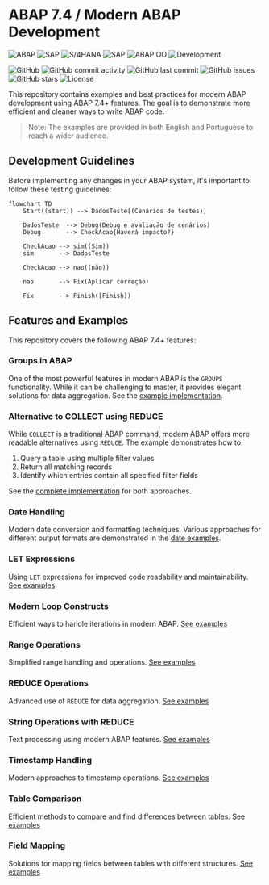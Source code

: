 # ABAP 7.4 / Modern ABAP Development #
![ABAP](https://img.shields.io/badge/ABAP-7.4-blue?style=flat&logo=sap)
![SAP](https://img.shields.io/badge/SAP-ECC%206.0-blue?style=flat&logo=sap)
![S/4HANA](https://img.shields.io/badge/S%2F4HANA-2023-blue?style=flat&logo=sap)
![SAP](https://img.shields.io/badge/SAP-On%20Premise-blue?style=flat&logo=sap)
![ABAP OO](https://img.shields.io/badge/ABAP-Object%20Oriented-orange?style=flat&logo=sap)
![Development](https://img.shields.io/badge/Development-ABAP-brightgreen?style=flat&logo=sap)

![GitHub](https://img.shields.io/badge/GitHub-Repository-black?style=flat&logo=github)
![GitHub commit activity](https://img.shields.io/github/commit-activity/m/edmilson-nascimento/abap-7.4?style=flat)
![GitHub last commit](https://img.shields.io/github/last-commit/edmilson-nascimento/abap-7.4?style=flat)
![GitHub issues](https://img.shields.io/github/issues/edmilson-nascimento/abap-7.4?style=flat)
![GitHub stars](https://img.shields.io/github/stars/edmilson-nascimento/abap-7.4?style=flat)
![License](https://img.shields.io/github/license/edmilson-nascimento/abap-7.4?style=flat)

This repository contains examples and best practices for modern ABAP development using ABAP 7.4+ features. The goal is to demonstrate more efficient and cleaner ways to write ABAP code.

> Note: The examples are provided in both English and Portuguese to reach a wider audience.

## Development Guidelines
Before implementing any changes in your ABAP system, it's important to follow these testing guidelines:

```mermaid
flowchart TD
    Start((start)) --> DadosTeste[(Cenários de testes)]
    
    DadosTeste  --> Debug(Debug e avaliação de cenários)
    Debug       --> CheckAcao{Haverá impacto?} 

    CheckAcao --> sim((Sim))
    sim       --> DadosTeste
    
    CheckAcao --> nao((não))
    
    nao       --> Fix(Aplicar correção)

    Fix       --> Finish([Finish])
```

## Features and Examples
This repository covers the following ABAP 7.4+ features:

### Groups in ABAP
One of the most powerful features in modern ABAP is the `GROUPS` functionality. While it can be challenging to master, it provides elegant solutions for data aggregation. See the [example implementation](/files/01-groups.abap).

### Alternative to COLLECT using REDUCE
While `COLLECT` is a traditional ABAP command, modern ABAP offers more readable alternatives using `REDUCE`. The example demonstrates how to:
1. Query a table using multiple filter values
2. Return all matching records
3. Identify which entries contain all specified filter fields

See the [complete implementation](/files/02-collect.abap) for both approaches.

### Date Handling
Modern date conversion and formatting techniques. Various approaches for different output formats are demonstrated in the [date examples](/files/03-date.abap).

### LET Expressions
Using `LET` expressions for improved code readability and maintainability. [See examples](/files/04-let.abap)

### Modern Loop Constructs
Efficient ways to handle iterations in modern ABAP. [See examples](/files/05-loop.abap)

### Range Operations
Simplified range handling and operations. [See examples](/files/06-range.abap)

### REDUCE Operations
Advanced use of `REDUCE` for data aggregation. [See examples](/files/07-reduce.abap)

### String Operations with REDUCE
Text processing using modern ABAP features. [See examples](/files/08-reduce_string.abap)

### Timestamp Handling
Modern approaches to timestamp operations. [See examples](/files/09-timestamp.abap)

### Table Comparison
Efficient methods to compare and find differences between tables. [See examples](/files/10-diff-sorted.abap)

### Field Mapping
Solutions for mapping fields between tables with different structures. [See examples](/files/11-mapping.abap)
